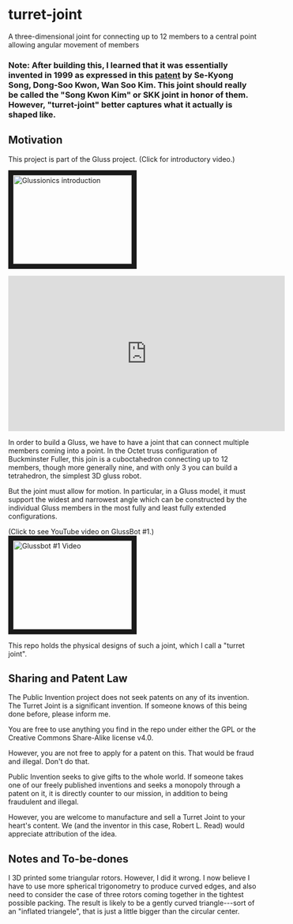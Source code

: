 # turret-joint
A three-dimensional joint for connecting up to 12 members to a central point allowing angular movement of members

### Note: After building this, I learned that it was essentially invented in 1999 as expressed in this [patent](https://patents.google.com/patent/US20010002964A1/en) by Se-Kyong Song, Dong-Soo Kwon, Wan Soo Kim. This joint should really be called the "Song Kwon Kim" or SKK joint in honor of them.  However, "turret-joint" better captures what it actually is shaped like.

## Motivation

This project is part of the Gluss project. (Click for introductory video.)

<a href="http://www.youtube.com/watch?feature=player_embedded&v=cpzPVwBoE_4
" target="_blank"><img src="http://img.youtube.com/vi/cpzPVwBoE_4/0.jpg" 
alt="Glussionics introduction" width="240" height="180" border="10" /></a>

<iframe width="560" height="315" src="https://www.youtube.com/embed/cpzPVwBoE_4?list=PL9nAioXQFlE7_1zlxAb6CpyUpH4s4bhc8" frameborder="0" allowfullscreen></iframe>

In order to build a Gluss, we have to have a joint that can connect multiple members coming into a point.  In the Octet truss
configuration of Buckminster Fuller, this join is a cuboctahedron connecting up to 12 members, though more generally nine, 
and with only 3 you can build a tetrahedron, the simplest 3D gluss robot.

But the joint must allow for motion.  In particular, in a Gluss model, it must support the widest and narrowest angle which 
can be constructed by the individual Gluss members in the most fully and least fully extended configurations.

(Click to see YouTube video on GlussBot #1.)
<a href="http://www.youtube.com/watch?feature=player_embedded&v=SXRqqOAzkWg
" target="_blank"><img src="http://img.youtube.com/vi/SXRqqOAzkWg/0.jpg"
alt="Glussbot #1 Video" width="240" height="180" border="10" /></a>



This repo holds the physical designs of such a joint, which I call a "turret joint".

## Sharing and Patent Law

The Public Invention project does not seek patents on any of its invention.  The Turret Joint is a significant invention. 
If someone knows of this being done before, please inform me.

You are free to use anything you find in the repo under either the GPL or the Creative Commons Share-Alike license v4.0.

However, you are not free to apply for a patent on this.  That would be fraud and illegal. Don't do that.

Public Invention seeks to give gifts to the whole world. If someone takes one of our freely published inventions and seeks a monopoly through a patent on it, it is directly counter to our mission, in addition to being fraudulent and illegal.

However, you are welcome to manufacture and sell a Turret Joint to your heart's content. We (and the inventor in this case, Robert L. Read) would appreciate attribution of the idea.

## Notes and To-be-dones

I 3D printed some triangular rotors. However, I did it wrong.  I now believe I have to use more spherical trigonometry to produce curved edges, and also need to consider the case of three rotors coming together in the tightest possible packing. The result is likely to be a gently curved triangle---sort of an "inflated triangele", that is just a little bigger than the circular center.
